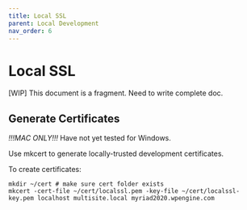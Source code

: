 ```yaml
---
title: Local SSL
parent: Local Development
nav_order: 6
---
```


# Local SSL
[WIP] This document is a fragment. Need to write complete doc.


## Generate Certificates
*!!!MAC ONLY!!!*
Have not yet tested for Windows.

Use mkcert to generate locally-trusted development certificates.

To create certificates:
```
mkdir ~/cert # make sure cert folder exists
mkcert -cert-file ~/cert/localssl.pem -key-file ~/cert/localssl-key.pem localhost multisite.local myriad2020.wpengine.com
```
